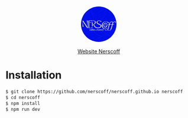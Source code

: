 <p align="center">
  <a href="https://nerscoff.github.io">
    <img src="https://raw.githubusercontent.com/nerscoff/nerscoff.github.io/refs/heads/main/src/assets/logo.jpg" width="96px" style="border-radius:50%">
    <p align="center">Website Nerscoff</p>
  </a>
</p>

# Installation

```shell
$ git clone https://github.com/nerscoff/nerscoff.github.io nerscoff
$ cd nerscoff
$ npm install
$ npm run dev
```
